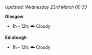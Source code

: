 *Updated: Wednesday 23rd March 00:30*

**Glasgow**

* 1h - 12h: :cloud: Cloudy

**Edinburgh**

* 1h - 12h: :cloud: Cloudy
